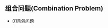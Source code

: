 ## 组合问题(Combination Problem)

- [01背包问题](https://github.com/Mr-Joke/Algorithm/blob/master/BruteForce/src/Knapsack_01.java)

